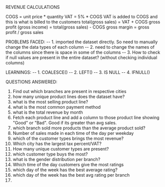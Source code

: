 REVENUE CALCULATIONS

COGS = unit price * quantity
VAT = 5% * COGS
VAT is added to COGS and this is what is billed to the customers
total(gross sales) = VAT + COGS
gross profit (gross income) = total(gross sales) - COGS
gross margin = gross profit / gross sales  

PROBLEMS FACED:
-- 1. imported the dataset directly. So need to manually change the data types of each column
-- 2. need to change the names of the columns since there is space in some of the columns
-- 3. How to check if null values are present in the entire dataset? (without checking individual columns)


LEARNINGS:
-- 1. COALESCE()
-- 2. LEFT()
-- 3. IS NULL
-- 4. IFNULL()


QUESTIONS ANSWERED:
1.  Find out which branches are present in respective cities
2.  how many unique product lines does the dataset have?
3.  what is the most selling product line?
4.  what is the most common payment method
5.  what is the total revenue by month
6.  Fetch each product line and add a column to those product line showing "Good" or "Bad". Good if its greater than avg sales.
7.  which branch sold more products than the average product sold?
8.  Number of sales made in each time of the day per weekday
9.  which of the customer types brings the most revenue?
10.  Which city has the largest tax percent/VAT?
11.  How many unique customer types are present?
12.  which customer type buys the most?
13.  what is the gender distribution per branch?
14.  Which time of the day customers give the most ratings
15.  which day of the week has the best average rating?
16.  which day of the week has the best avg rating per branch
17.  
